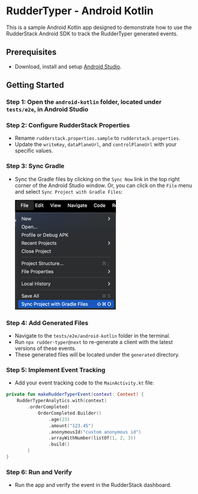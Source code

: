 # RudderTyper - Android Kotlin

This is a sample Android Kotlin app designed to demonstrate how to use the RudderStack Android SDK to track the RudderTyper generated events.

## Prerequisites

- Download, install and setup [Android Studio](https://developer.android.com/studio/install).

## Getting Started

### Step 1: Open the `android-kotlin` folder, located under `tests/e2e`, in Android Studio

### Step 2: Configure RudderStack Properties
- Rename `rudderstack.properties.sample` to `rudderstack.properties`.
- Update the `writeKey`, `dataPlaneUrl`, and `controlPlaneUrl` with your specific values.

### Step 3: Sync Gradle

- Sync the Gradle files by clicking on the `Sync Now` link in the top right corner of the Android Studio window. Or, you can click on the `File` menu and select `Sync Project with Gradle Files`:

    ![syncGradle](images/syncGradle.png)

### Step 4: Add Generated Files
- Navigate to the `tests/e2e/android-kotlin` folder in the terminal.
- Run `npx rudder-typer@next` to re-generate a client with the latest versions of these events. 
- These generated files will be located under the `generated` directory.

### Step 5: Implement Event Tracking
- Add your event tracking code to the `MainActivity.kt` file:

```kotlin
private fun makeRudderTyperEvent(context: Context) {
    RudderTyperAnalytics.with(context)
        .orderCompleted(
            OrderCompleted.Builder()
                .age(23)
                .amount("123.45")
                .anonymousId("custom anonymous id")
                .arrayWithNumber(listOf(1, 2, 3))
                .build()
        )
}
```

### Step 6: Run and Verify
- Run the app and verify the event in the RudderStack dashboard.
